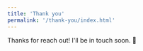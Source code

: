 ```yaml
---
title: 'Thank you'
permalink: '/thank-you/index.html'
---
```


Thanks for reach out! I'll be in touch soon. 🙂
